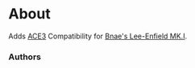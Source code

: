 # About

Adds [ACE3](https://github.com/acemod/ACE3) Compatibility for [Bnae's Lee-Enfield MK.I](https://forums.bohemia.net/forums/topic/196809-project-infinite-v10/).

### Authors
